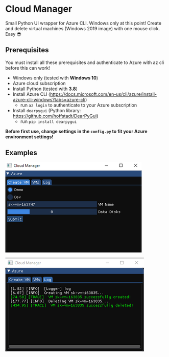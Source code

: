 # Cloud Manager

Small Python UI wrapper for Azure CLI. Windows only at this point! Create and delete virtual machines (Windows 2019 image) with one mouse click. Easy 😎

## Prerequisites

You must install all these prerequisites and authenticate to Azure with az cli before this can work!

- Windows only (tested with **Windows 10**)
- Azure cloud subscription
- Install Python (tested with **3.8**)
- Install Azure CLI (<https://docs.microsoft.com/en-us/cli/azure/install-azure-cli-windows?tabs=azure-cli>)
  - run `az login` to authenticate to your Azure subscription
- Install `dearpygui` (Python library: <https://github.com/hoffstadt/DearPyGui>)
  - run `pip install dearpygui`

**Before first use, change settings in the `config.py` to fit your Azure environment settings!**

## Examples

![cloud manager main](./images/cloud_manager.PNG 'Cloud Manager Main')

![cloud manager log](./images/cloud_manager_log.PNG 'Cloud Manager Log')
